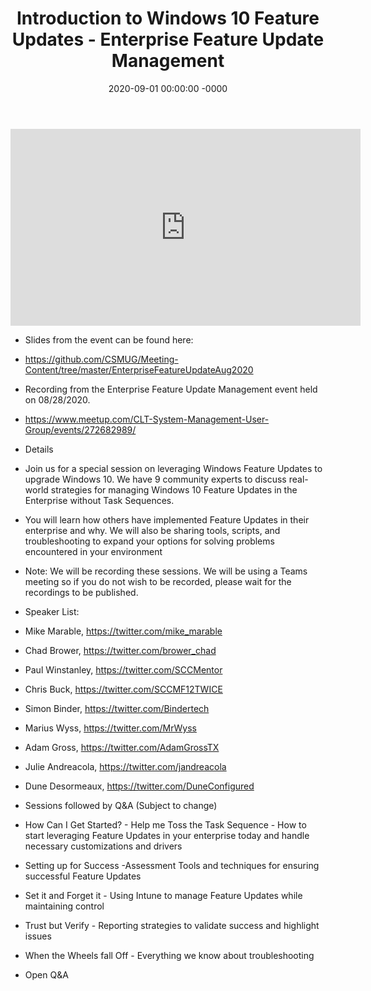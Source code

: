 ﻿---
layout: post
title: "Introduction to Windows 10 Feature Updates - Enterprise Feature Update Management"
date: 2020-09-01 00:00:00 -0000
categories:
---

<iframe loading="lazy" width="560" height="315" src="https://www.youtube.com/embed/wmuLwMN0fuo" title="YouTube video player" frameborder="0" allow="accelerometer; autoplay; clipboard-write; encrypted-media; gyroscope; picture-in-picture" allowfullscreen></iframe>

 * Slides from the event can be found here:
 * https://github.com/CSMUG/Meeting-Content/tree/master/EnterpriseFeatureUpdateAug2020

 * Recording from the Enterprise Feature Update Management event held on 08/28/2020.
 * https://www.meetup.com/CLT-System-Management-User-Group/events/272682989/

 * Details
 * Join us for a special session on leveraging Windows Feature Updates to upgrade Windows 10. We have 9 community experts to discuss real-world strategies for managing Windows 10 Feature Updates in the Enterprise without Task Sequences.

 * You will learn how others have implemented Feature Updates in their enterprise and why. We will also be sharing tools, scripts, and troubleshooting to expand your options for solving problems encountered in your environment

 * Note: We will be recording these sessions. We will be using a Teams meeting so if you do not wish to be recorded, please wait for the recordings to be published.

 * Speaker List:
 * Mike Marable, https://twitter.com/mike_marable
 * Chad Brower, https://twitter.com/brower_chad
 * Paul Winstanley, https://twitter.com/SCCMentor
 * Chris Buck, https://twitter.com/SCCMF12TWICE
 * Simon Binder, https://twitter.com/Bindertech
 * Marius Wyss, https://twitter.com/MrWyss
 * Adam Gross, https://twitter.com/AdamGrossTX
 * Julie Andreacola, https://twitter.com/jandreacola
 * Dune Desormeaux, https://twitter.com/DuneConfigured

 * Sessions followed by Q&A (Subject to change)

 * How Can I Get Started? - Help me Toss the Task Sequence - How to start leveraging Feature Updates in your enterprise today and handle necessary customizations and drivers

 * Setting up for Success -Assessment Tools and techniques for ensuring successful Feature Updates

 * Set it and Forget it - Using Intune to manage Feature Updates while maintaining control

 * Trust but Verify - Reporting strategies to validate success and highlight issues

 * When the Wheels fall Off - Everything we know about troubleshooting

 * Open Q&A
